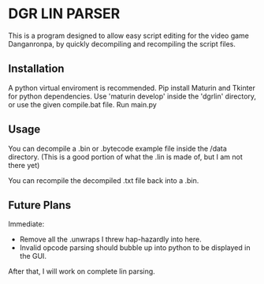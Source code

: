 # DGR LIN PARSER
This is a program designed to allow easy script editing for the video game Danganronpa, by quickly decompiling and recompiling the script files.

## Installation
A python virtual enviroment is recommended.
Pip install Maturin and Tkinter for python dependencies.
Use 'maturin develop' inside the 'dgrlin' directory, or use the given compile.bat file.
Run main.py

## Usage
You can decompile a .bin or .bytecode example file inside the /data directory.
(This is a good portion of what the .lin is made of, but I am not there yet)

You can recompile the decompiled .txt file back into a .bin.

## Future Plans
Immediate: 
* Remove all the .unwraps I threw hap-hazardly into here.
* Invalid opcode parsing should bubble up into python to be displayed in the GUI.

After that, I will work on complete lin parsing.
